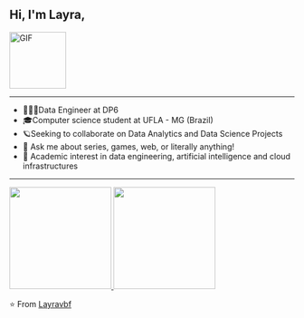 ## Hi, I'm Layra,
<img alt="GIF" src="https://media.giphy.com/media/Wj7lNjMNDxSmc/giphy.gif" width = 100/>

---- 

- 👩🏻‍💻Data Engineer at DP6
- 🎓Computer science student at UFLA - MG (Brazil)
- 🪐Seeking to collaborate on Data Analytics and Data Science Projects 
- :speech_balloon: Ask me about series, games, web, or literally anything!
- 📕 Academic interest in data engineering, artificial intelligence and cloud infrastructures

----

<a href="https://github.com/Layravbf">
  <img height="180em" src="https://github-readme-stats.vercel.app/api?username=Layravbf&theme=buefy&show_icons=true" />
  <img height="180em" src="https://github-readme-stats.vercel.app/api/top-langs/?username=Layravbf&theme=buefy&layout=compact" />
</a>
 
⭐️ From [Layravbf](https://github.com/Layravbf)

